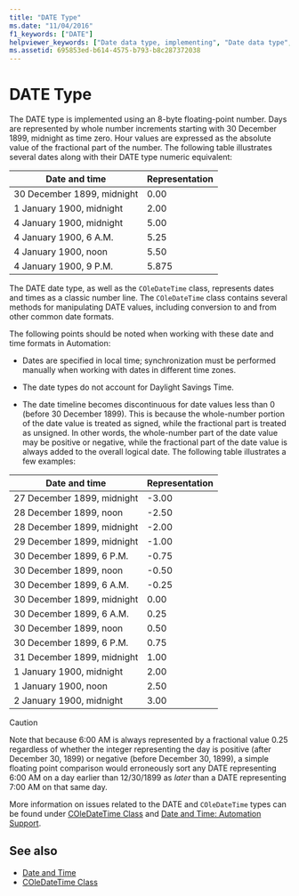 ```yaml
---
title: "DATE Type"
ms.date: "11/04/2016"
f1_keywords: ["DATE"]
helpviewer_keywords: ["Date data type, implementing", "Date data type", "DATE type", "Date data type, about Date data type", "MFC, date and time", "hour values representation"]
ms.assetid: 695853ed-b614-4575-b793-b8c287372038
---
```

# DATE Type

The DATE type is implemented using an 8-byte floating-point number. Days are represented by whole number increments starting with 30 December 1899, midnight as time zero. Hour values are expressed as the absolute value of the fractional part of the number. The following table illustrates several dates along with their DATE type numeric equivalent:

|Date and time|Representation|
|-------------------|--------------------|
|30 December 1899, midnight|0.00|
|1 January 1900, midnight|2.00|
|4 January 1900, midnight|5.00|
|4 January 1900, 6 A.M.|5.25|
|4 January 1900, noon|5.50|
|4 January 1900, 9 P.M.|5.875|

The DATE date type, as well as the `COleDateTime` class, represents dates and times as a classic number line. The `COleDateTime` class contains several methods for manipulating DATE values, including conversion to and from other common date formats.

The following points should be noted when working with these date and time formats in Automation:

- Dates are specified in local time; synchronization must be performed manually when working with dates in different time zones.

- The date types do not account for Daylight Savings Time.

- The date timeline becomes discontinuous for date values less than 0 (before 30 December 1899). This is because the whole-number portion of the date value is treated as signed, while the fractional part is treated as unsigned. In other words, the whole-number part of the date value may be positive or negative, while the fractional part of the date value is always added to the overall logical date. The following table illustrates a few examples:

|Date and time|Representation|
|-------------------|--------------------|
|27 December 1899, midnight|-3.00|
|28 December 1899, noon|-2.50|
|28 December 1899, midnight|-2.00|
|29 December 1899, midnight|-1.00|
|30 December 1899, 6 P.M.|-0.75|
|30 December 1899, noon|-0.50|
|30 December 1899, 6 A.M.|-0.25|
|30 December 1899, midnight|0.00|
|30 December 1899, 6 A.M.|0.25|
|30 December 1899, noon|0.50|
|30 December 1899, 6 P.M.|0.75|
|31 December 1899, midnight|1.00|
|1 January 1900, midnight|2.00|
|1 January 1900, noon|2.50|
|2 January 1900, midnight|3.00|

> [!CAUTION]
>  Note that because 6:00 AM is always represented by a fractional value 0.25 regardless of whether the integer representing the day is positive (after December 30, 1899) or negative (before December 30, 1899), a simple floating point comparison would erroneously sort any DATE representing 6:00 AM on a day earlier than 12/30/1899 as *later* than a DATE representing 7:00 AM on that same day.

More information on issues related to the DATE and `COleDateTime` types can be found under [COleDateTime Class](../atl-mfc-shared/reference/coledatetime-class.md) and [Date and Time: Automation Support](../atl-mfc-shared/date-and-time-automation-support.md).

## See also

- [Date and Time](../atl-mfc-shared/date-and-time.md)
- [COleDateTime Class](../atl-mfc-shared/reference/coledatetime-class.md)
